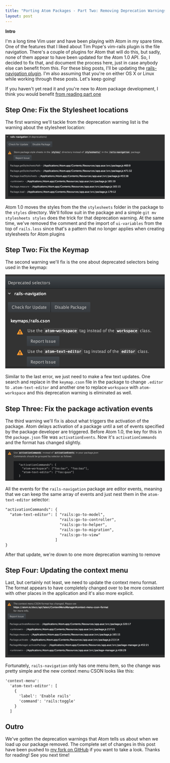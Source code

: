 ```yaml
---
title: "Porting Atom Packages - Part Two: Removing Deprecation Warnings"
layout: post
---
```


**Intro**

I'm a long time Vim user and have been playing with Atom in my spare time. One of the features that I liked about Tim Pope's vim-rails plugin is the file navigation. There's a couple of plugins for Atom that will do this, but sadly, none of them appear to have been updated for the Atom 1.0 API. So, I decided to fix that, and document the process here, just in case anybody else can benefit from this. For these blog posts, I'll be updating the [rails-navigation plugin](https://atom.io/packages/rails-navigation). I'm also assuming that you're on either OS X or Linux while working through these posts. Let's keep going!

If you haven't yet read it and you're new to Atom package development, I think you would benefit [from reading part one](http://mattr.info/2015/08/05/porting-atom-packages-part-one-getting-set-up.html)


## Step One: Fix the Stylesheet locations

The first warning we'll tackle from the deprecation warning list is the warning about the stylesheet location:

<a href="/assets/porting-atom-packages-part-two-stylesheet-warnings.png">
<img src="/assets/porting-atom-packages-part-two-stylesheet-warnings.png" class="atom-image-thumbnail">
</a>

Atom 1.0 moves the styles from the the `stylesheets` folder in the package to the `styles` directory. We'll follow suit in the package and a simple `git mv stylesheets styles` does the trick for that deprecation warning. At the same time, we've removed the comment and the import of `ui-variables` from the top of `rails.less` since that's a pattern that no longer applies when creating stylesheets for Atom plugins

## Step Two: Fix the Keymap

The second warning we'll fix is the one about deprecated selectors being used in the keymap:

<a href="/assets/porting-atom-packages-part-two-keymap-deprecations.png">
<img src="/assets/porting-atom-packages-part-two-keymap-deprecations.png" class="atom-image-thumbnail">
</a>

Similar to the last error, we just need to make a few text updates. One search and replace in the `keymap.cson` file in the package to change `.editor` to `.atom-text-editor` and another one to replace `workspace` with `atom-workspace` and this deprecation warning is eliminated as well.


## Step Three: Fix the package activation events

The third warning we'll fix is about what triggers the activation of the package. Atom delays activation of a package until a set of events specified by the package developer are triggered. Before Atom 1.0, the key for this in the `package.json` file was `activationEvents`. Now it's `activationCommands` and the format has changed slightly.

<a href="/assets/porting-atom-packages-part-two-activation-deprecations.png">
<img src="/assets/porting-atom-packages-part-two-activation-deprecations.png" class="atom-image-thumbnail">
</a>

All the events for the `rails-navigation` package are editor events, meaning that we can keep the same array of events and just nest them in the `atom-text-editor` selector:

```
"activationCommands": {
  "atom-text-editor": [ "rails:go-to-model",
                        "rails:go-to-controller",
                        "rails:go-to-helper",
                        "rails:go-to-migration",
                        "rails:go-to-view"
                      ]
}
```

After that update, we're down to one more deprecation warning to remove

## Step Four: Updating the context menu

Last, but certainly not least, we need to update the context menu format. The format appears to have completely changed over to be more consistent with other places in the application and it's also more explicit.

<a href="/assets/porting-atom-packages-part-two-context-menu-deprecations.png">
<img src="/assets/porting-atom-packages-part-two-context-menu-deprecations.png" class="atom-image-thumbnail">
</a>

Fortunately, `rails-navigation` only has one menu item, so the change was pretty simple and the new context menu CSON looks like this:

```
'context-menu':
  'atom-text-editor': [
    {
      'label': 'Enable rails'
      'command': 'rails:toggle'
    }
  ]
```

## Outro

We've gotten the deprecation warnings that Atom tells us about when we load up our package removed. The complete set of changes in this post have been pushed to [my fork on GitHub](https://github.com/strikingcode/rails-navigation/compare/master...mattr-:fix-deprecation-warnings) if you want to take a look. Thanks for reading! See you next time!
